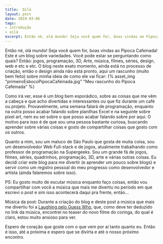 ```yaml
---
title:  Oilá
layout: post
date: 2019-03-06
tags:
- introdução
- oilá
excerpt: Então né, olá mundo! Seja você quem for, boas vindas ao Pipoca Cafeinada!
---
```

Então né, olá mundo! Seja você quem for, boas vindas ao Pipoca Cafeinada! Este é um blog sobre variedades. Você pode estar se perguntando como quais? Então: jogos, programação, 3D, Arte, música, filmes, séries, design, web e etc e etc. O blog neste exato momento, ainda está no processo de criação, então o design ainda não está pronto, aqui um rascunho (muito bem feito) sobre minha ideia de como ele vai ficar:
{% asset_img "primeiroEsbocoPipocaCafeinada.jpg" "Meu rascunho do Pipoca Cafeinada" %}

Como irá ver, esse é um blog bem esporádico, sobre as coisas que me vêm a cabeça e que acho divertidas e interessantes ou que fiz durante um café ou projeto. Provavelmente, uma semana falará de programação, enquanto na outra posso acabar falando sobre planilhas Excel e na seguinte sobre pixel art, nem eu sei sobre o que posso acabar falando sobre por aqui. O motivo para isso é de que sou uma pessoa bastante curiosa, buscando aprender sobre várias coisas e gosto de compartilhar coisas que gosto com os outros.

Quanto a mim, sou um maluco de São Paulo que gosta de muita coisa, sou um desenvolvedor Web Full-stack e de jogos, atualmente trabalhando como professor de programação na Supergeeks. Sou um grande fã de jogos, filmes, séries, quadrinhos, programação, 3D, arte e várias outras coisas. Eu decidi criar este blog para me divertir (e aprender um pouco sobre blogs) e servir como um registro pessoal do meu progresso como desenvolvedor e artista (ainda falaremos sobre isso).

PS: Eu gosto muito de escutar música enquanto faço coisas, então vou compartilhar com você a música que mais me divertiu no período em que escrevi o post e sim isso acontecerá daqui pra frente, então...

Música da post: Durante a criação do blog e deste post a música que mais me divertiu foi a [Laughing pelo Guess Who][laughing-guess-who], que, como deve ter deduzido no link da música, encontrei no teaser do novo filme do coringa, do qual é claro, estou muito ansioso para ver.

Espero de coração que goste com o que vem por aí tanto quanto eu. Então é isso, até a próxima e espero que se divirta e até o nosso próximo encontro.

[laughing-guess-who]: https://youtu.be/-mAUMstQPmU
